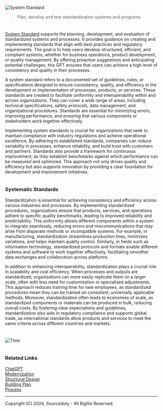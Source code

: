![System Standard](https://github.com/user-attachments/assets/325046b7-02ff-4950-ac7e-05305e7a2d91)

> Plan, develop and test standardization systems and programs.

#

[System Standard](https://chatgpt.com/g/g-k1ac35gTk-system-standard) supports the planning, development, and evaluation of standardized systems and processes. It provides guidance on creating and implementing standards that align with best practices and regulatory requirements. The goal is to help users develop structured, efficient, and compliant systems, whether for business operations, product development, or quality management. By offering proactive suggestions and anticipating potential challenges, this GPT ensures that users can achieve a high level of consistency and quality in their processes.

A system standard refers to a documented set of guidelines, rules, or specifications designed to ensure consistency, quality, and efficiency in the development or implementation of processes, products, or services. These standards are created to facilitate uniformity and interoperability within and across organizations. They can cover a wide range of areas, including technical specifications, safety protocols, data management, and organizational procedures. Standards are essential for minimizing errors, improving performance, and ensuring that various components or stakeholders work together effectively.

Implementing system standards is crucial for organizations that seek to maintain compliance with industry regulations and achieve operational excellence. By adhering to established standards, companies can reduce variability in processes, enhance reliability, and build trust with customers and partners. Standards also provide a framework for continuous improvement, as they establish benchmarks against which performance can be measured and optimized. This approach not only drives quality and efficiency but also supports innovation by providing a clear foundation for development and improvement initiatives.

#
### Systematic Standards

Standardization is essential for achieving consistency and efficiency across various industries and processes. By implementing standardized procedures, organizations ensure that products, services, and operations adhere to specific quality benchmarks, leading to improved reliability and predictability. This uniformity allows different components within a system to integrate seamlessly, reducing errors and miscommunications that may arise from disparate methods or incompatible systems. For example, in manufacturing, standardization streamlines production lines, minimizes variations, and helps maintain quality control. Similarly, in fields such as information technology, standardized protocols and formats enable different systems and software to work together effectively, facilitating smoother data exchanges and collaboration across platforms.

In addition to enhancing interoperability, standardization plays a crucial role in scalability and cost efficiency. When processes and outputs are standardized, organizations can more easily replicate them on a larger scale, often with less need for customization or specialized adjustments. This approach reduces training time for new employees, as standardized procedures mean they can be trained on consistent, universally applicable methods. Moreover, standardization often leads to economies of scale, as standardized components or materials can be produced in bulk, reducing overall costs. By fostering clear expectations and guidelines, standardization also aids in regulatory compliance and supports global trade, as international standards allow products and services to meet the same criteria across different countries and markets.

#
![Time](https://github.com/user-attachments/assets/4670c0af-781a-42b8-9e98-19417cfbe9ae)

#
### Related Links

[ChatGPT](https://github.com/sourceduty/ChatGPT)
<br>
[Modernization](https://github.com/sourceduty/Modernization)
<br>
[Structural Design](https://github.com/sourceduty/Structural_Design)
<br>
[Building Plan](https://github.com/sourceduty/Building_Plan)
<br>
[Process](https://github.com/sourceduty/Process)

***
Copyright (C) 2024, Sourceduty - All Rights Reserved.
